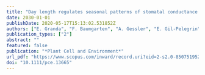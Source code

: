 ```yaml
---
title: "Day length regulates seasonal patterns of stomatal conductance in Quercus species"
date: 2030-01-01
publishDate: 2020-05-17T15:13:02.531852Z
authors: ["E. Granda", "F. Baumgarten", "A. Gessler", "E. Gil-Pelegrin", "J.J. Peguero-Pina", "D. Sancho-Knapik", "N.E. Zimmerman", "V. Resco de Dios"]
publication_types: ["2"]
abstract: ""
featured: false
publication: "*Plant Cell and Environment*"
url_pdf: "https://www.scopus.com/inward/record.uri?eid=2-s2.0-85075195249&doi=10.1111%2fpce.13665&partnerID=40&md5=a73038201f51771718f6fe0cb087d65b"
doi: "10.1111/pce.13665"
---
```


